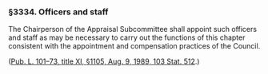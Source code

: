 ### §3334. Officers and staff ###

The Chairperson of the Appraisal Subcommittee shall appoint such officers and staff as may be necessary to carry out the functions of this chapter consistent with the appointment and compensation practices of the Council.

([Pub. L. 101–73, title XI, §1105, Aug. 9, 1989, 103 Stat. 512](/statviewer.htm?volume=103&page=512).)